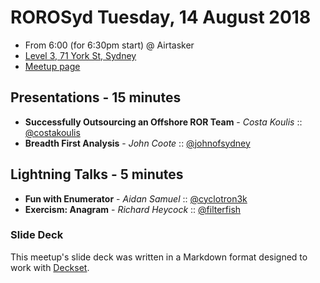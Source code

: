# ROROSyd Tuesday, 14 August 2018

- From 6:00 (for 6:30pm start) @ Airtasker 
- [Level 3, 71 York St, Sydney](https://goo.gl/maps/dADqL1QY5Hp)
- [Meetup page](https://www.meetup.com/Ruby-On-Rails-Oceania-Sydney/events/rxmjspyxlbsb/)

## Presentations - 15 minutes

- **Successfully Outsourcing an Offshore ROR Team** - _Costa Koulis_ :: [@costakoulis](https://twitter.com/costakoulis)
- **Breadth First Analysis** - _John Coote_ :: [@johnofsydney](https://twitter.com/johnofsydney)

## Lightning Talks - 5 minutes

- **Fun with Enumerator** - _Aidan Samuel_ :: [@cyclotron3k](https://twitter.com/cyclotron3k)
- **Exercism: Anagram** - _Richard Heycock_ :: [@filterfish](https://twitter.com/filterfish)

### Slide Deck

This meetup's slide deck was written in a Markdown format designed to work with
[Deckset](https://www.decksetapp.com/).
